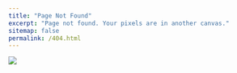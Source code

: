 ```yaml
---
title: "Page Not Found"
excerpt: "Page not found. Your pixels are in another canvas."
sitemap: false
permalink: /404.html
---
```


![](https://drive.google.com/uc?export=view&id=1J4pnq3mF90UTdyTaJA6Jr8ClTQvXejDW)